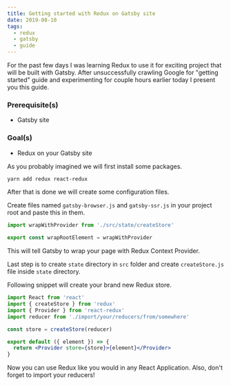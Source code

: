 ```yaml
---
title: Getting started with Redux on Gatsby site
date: 2019-08-10
tags:
  - redux
  - gatsby
  - guide
---
```


For the past few days I was learning Redux to use it for exciting project that will be built with Gatsby. After unsuccessfully crawling Google for "getting started" guide and experimenting for couple hours earlier today I present you this guide.

### Prerequisite(s)

- Gatsby site

### Goal(s)

- Redux on your Gatsby site

As you probably imagined we will first install some packages.

```sh
yarn add redux react-redux
```

After that is done we will create some configuration files.

Create files named `gatsby-browser.js` and `gatsby-ssr.js` in your project root and paste this in them.

```js
import wrapWithProvider from './src/state/createStore'

export const wrapRootElement = wrapWithProvider
```

This will tell Gatsby to wrap your page with Redux Context Provider.

Last step is to create `state` directory in `src` folder and create `createStore.js` file inside `state` directory.

Following snippet will create your brand new Redux store.

```jsx
import React from 'react'
import { createStore } from 'redux'
import { Provider } from 'react-redux'
import reducer from './import/your/reducers/from/somewhere'

const store = createStore(reducer)

export default ({ element }) => {
  return <Provider store={store}>{element}</Provider>
}
```

Now you can use Redux like you would in any React Application. Also, don't forget to import your reducers!
